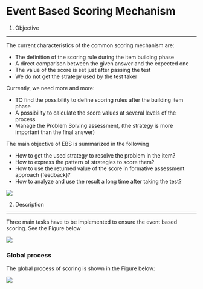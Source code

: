 <!--
created_at: '2011-03-10 11:43:27'
updated_at: '2013-03-13 13:10:54'
authors:
    - 'Jérôme Bogaerts'
tags:
    - 'Event Based Scoring'
-->



Event Based Scoring Mechanism
=============================

1. Objective
------------

The current characteristics of the common scoring mechanism are:

-   The definition of the scoring rule during the item building phase
-   A direct comparison between the given answer and the expected one
-   The value of the score is set just after passing the test
-   We do not get the strategy used by the test taker

Currently, we need more and more:

-   TO find the possibility to define scoring rules after the building item phase
-   A possibility to calculate the score values at several levels of the process
-   Manage the Problem Solving assessment, (the strategy is more important than the final answer)

The main objective of EBS is summarized in the following

-   How to get the used strategy to resolve the problem in the item?
-   How to express the pattern of strategies to score them?
-   How to use the returned value of the score in formative assessment approach (feedback)?
-   How to analyze and use the result a long time after taking the test?

![](http://forge.taotesting.com/attachments/download/368/RM_EBSObjective.jpg)

2. Description
--------------

Three main tasks have to be implemented to ensure the event based scoring. See the Figure below

![](http://forge.taotesting.com/attachments/download/478/RM_EBS_technical_req.jpg)

### Global process

The global process of scoring is shown in the Figure below:

![](http://forge.taotesting.com/attachments/download/370/RM_EBS_overview.jpg)


